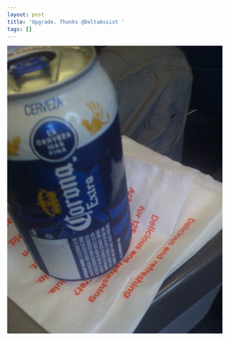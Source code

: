 ```yaml
---
layout: post
title: 'Upgrade. Thanks @DeltaAssist '
tags: []
---
```


<p>
<div class='p_embed p_image_embed'>
<img alt="Image" height="667" src="/images/28531845-image.jpg" width="500" />

</div>
</p>
